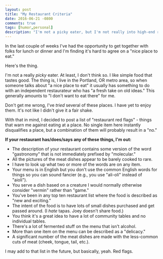 ```yaml
---
layout: post
title: "My Restaurant Criteria"
date: 2016-06-21 -0800
comments: true
tags: [humor,personal]
description: "I'm not a picky eater, but I'm not really into high-end restaurants. Here's why."
---
```

In the last couple of weeks I've had the opportunity to get together with folks for lunch or dinner and I'm finding it's hard to agree on a "nice place to eat."

Here's the thing.

I'm not a really _picky_ eater. At least, I don't think so. I like simple food that tastes good. The thing is, I live in the Portland, OR metro area, so when someone talks about "a nice place to eat" it usually has something to do with an independent restaurateur who has "a fresh take on old ideas." This generally amounts to "I don't want to eat there" for me.

Don't get me wrong, I've _tried_ several of these places. I have yet to enjoy them. It's not like I didn't give it a fair shake.

With that in mind, I decided to post a list of "restaurant red flags" - things that warn me against eating at a place. No single item here instantly disqualifies a place, but a combination of them will probably result in a "no."

**If your restaurant has/does/says any of these things, I'm out:**

- The description of your restaurant contains some version of the word "gastronomy" that is not immediately prefixed by "molecular."
- All the pictures of the meat dishes appear to be barely cooked to rare.
- I have to look up what two or more of the words are on any item.
- Your menu is in English but you don't use the common English words for things so you can sound fancier (e.g., you use "ali-oli" instead of "aioli").
- You serve a dish based on a creature I would normally otherwise consider "vermin" rather than "game."
- You've been in any top ten restaurant list where the food is described as "new and exciting."
- The intent of the food is to have lots of small dishes purchased and get passed around. (I _hate_ tapas. Joey doesn't share food.)
- You think it's a great idea to have a lot of community tables and no individual tables.
- There's a lot of fermented stuff on the menu that isn't alcohol.
- More than one item on the menu can be described as a "delicacy."
- A significant number of the meat dishes are made with the less-common cuts of meat (cheek, tongue, tail, etc.).

I may add to that list in the future, but basically, yeah. Red flags.